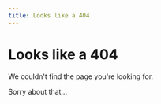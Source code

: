 ```yaml
---
title: Looks like a 404
---
```

<div id="notfound" class="centered">
    <h1>Looks like a 404</h1>
    <p>We couldn't find the page you're looking for.</p>
    <p>Sorry about that...</p>
</div>
